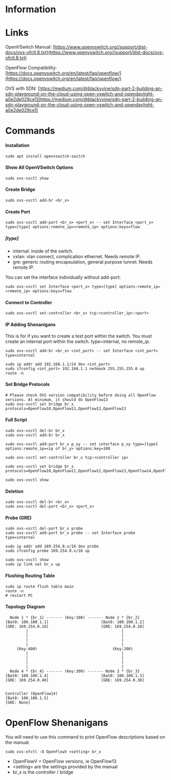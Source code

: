 # Information

# Links

OpenVSwitch Manual:
[https://www.openvswitch.org//support/dist-docs/ovs-ofctl.8.txt](https://www.openvswitch.org//support/dist-docs/ovs-ofctl.8.txt)

OpenFlow Compatibility:
[https://docs.openvswitch.org/en/latest/faq/openflow/](https://docs.openvswitch.org/en/latest/faq/openflow/)

OVS with SDN:
[https://medium.com/@blackvvine/sdn-part-2-building-an-sdn-playground-on-the-cloud-using-open-vswitch-and-opendaylight-a0e2de029ce1](https://medium.com/@blackvvine/sdn-part-2-building-an-sdn-playground-on-the-cloud-using-open-vswitch-and-opendaylight-a0e2de029ce1)
# Commands

#### Installation
```
sudo apt install openvswitch-switch
```
#### Show All OpenVSwitch Options
```
sudo ovs-vsctl show
```
#### Create Bridge
```
sudo ovs-vsctl add-br <br_x>
```
#### Create Port
```
sudo ovs-vsctl add-port <br_x> <port_x> -- set Interface <port_x> type=[type] options:remote_ip=<remote_ip> options:keys=flow 
```
##### \[type\]
* internal: inside of the switch.
* vxlan: vlan connect, complication ethernet. Needs remote IP.
* gre: generic routing encapsulation, general purpose tunnel. Needs remote IP.

You can set the interface individually without add-port:
```
sudo ovs-vsctl set Interface <port_x> type=[type] options:remote_ip=<remote_ip> options:keys=flow 
```
#### Connect to Controller
```
sudo ovs-vsctl set-controller <br_x> tcp:<controller_ip>:<port>
```
#### IP Adding Shenanigans
This is for if you want to create a test port within the switch. You must create an internal port within the switch. type=internal, no remote_ip.
```
sudo ovs-vsctl add-br <br_x> <int_port> -- set Interface <int_port> type=internal
```

```
sudo ip addr add 192.168.1.1/24 dev <int_port>
sudo ifconfig <int_port> 192.168.1.1 netmask 255.255.255.0 up
route -n
```

#### Set Bridge Protocols
```
# Please check OVS version compatibility before doing all OpenFlow versions. At minimum, it should do OpenFlow13
sudo ovs-vsctl set bridge br_x protocols=OpenFlow10,OpenFlow11,OpenFlow12,OpenFlow13
```

#### Full Script
```
sudo ovs-vsctl del-br br_x
sudo ovs-vsctl add-br br_x

sudo ovs-vsctl add-port br_x p_xy -- set interface p_xy type=[type] options:remote_ip=<ip of br_y> options:key=100

sudo ovs-vsctl set-controller br_x tcp:<controller ip>

sudo ovs-vsctl set bridge br_x protocols=OpenFlow10,OpenFlow11,OpenFlow12,OpenFlow13,OpenFlow14,OpenFlow15 

sudo ovs-vsctl show
```
#### Deletion
```
sudo ovs-vsctl del-br <br_x>
sudo ovs-vsctl del-port <br_x> <port_x>
```

#### Probe (GRE)
```
sudo ovs-vsctl del-port br_x probe 
sudo ovs-vsctl add-port br_x probe -- set Interface probe type=internal

sudo ip addr add 169.254.0.x/16 dev probe
sudo ifconfig probe 169.254.0.x/16 up

sudo ovs-vsctl show
sudo ip link set br_x up
```
#### Flushing Routing Table
```
sudo ip route flush table main
route -n
# restart PC
```

#### Topology Diagram

```
  Node 1 * {br_1} ------- (Key:100) ------- Node 2 * {br_2}
[Bat0: 100.100.1.1]                       [Bat0: 100.100.1.2]
[GRE: 169.254.0.10]                       [GRE: 169.254.0.20]
         |                                         |
         |                                         |
         |                                         |
         |                                         |
     (Key:400)                                 (Key:200)
         |                                         |
         |                                         |
         |                                         |
         |                                         |
  Node 4 * {br_4} ------- (Key:300) ------- Node 3 * {br_3}
[Bat0: 100.100.1.4]                       [Bat0: 100.100.1.3]
[GRE: 169.254.0.40]                       [GRE: 169.254.0.30]
 

Controller (OpenFlow14)
[Bat0: 100.100.1.5]
[GRE: None]
```
# OpenFlow Shenanigans
You will need to use this command to print OpenFlow descriptions based on the manual.
```
sudo ovs-ofctl -O OpenFlowV <setting> br_x
```
* OpenFlowV = OpenFlow versions, ie OpenFlow13
* \<setting\> are the settings provided by the manual
* br_x is the controller / bridge 
